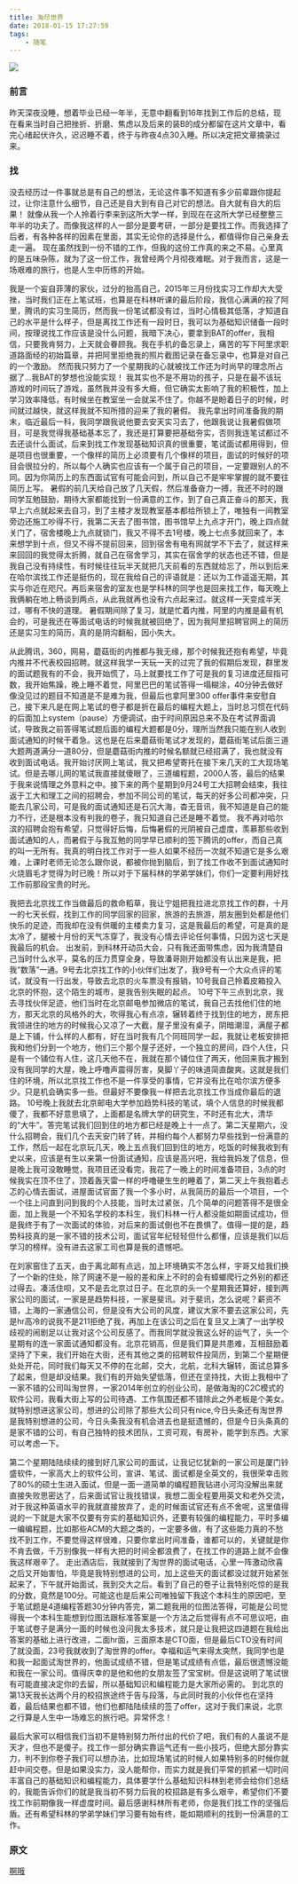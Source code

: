 ```yaml
---
title: 淘尽世界
date: 2018-01-15 17:27:59
tags:
	- 随笔
---
```


<img src="http://img2.imgtn.bdimg.com/it/u=1729097850,3432808434&fm=27&gp=0.jpg">

### 前言

昨天深夜没睡，想着毕业已经一年半，无意中翻看到16年找到工作后的总结，现在看来当时自己把挫折、折磨、焦虑以及后来的装B的成分都留在这片文章中，看完心绪起伏许久，迟迟睡不着，终于与昨夜4点30入睡。所以决定把文章摘录过来。

<!--more-->

### 找

没去经历过一件事就总是有自己的想法，无论这件事不知道有多少前辈跟你提起过，让你注意什么细节，自己还是自大到有自己对它的想法。自大就有自大的后果！ 就像从我一个人拎着行李来到这所大学一样，到现在在这所大学已经整整三年半的功夫了。而像我这样的人一部分是要考研，一部分是要找工作。而我选择了后者，有各种各样的因素在里面，其实无论你的选择是什么，都值得你自己亲身去走一遍。 现在虽然找到一份不错的工作，但我的这份工作真的来之不易。心里真的是五味杂陈，就为了这一份工作，我曾经两个月彻夜难眠。对于我而言，这是一场艰难的旅行，也是人生中历练的开始。 

我是一个妄自菲薄的家伙，过分的抬高自己，2015年三月份找实习工作却大大受挫，当时我们正在上笔试班，也算是在科林听课的最后阶段，我信心满满的投了阿里，腾讯的实习生简历，然而我一份笔试都没有过，当时心情极其低落，才知道自己的水平是什么样子，但是离找工作还有一段时日，我可以为基础知识储备一段时间，按理说找工作应该是没什么问题，我暗下决心，要拿到BAT的offer，我相信，只要我肯努力，上天就会眷顾我。我在手机的备忘录上，痛苦的写下阿里求职道路面经的初始篇章，并把阿里拒绝我的照片截图记录在备忘录中，也算是对自己的一个激励。 然而我只努力了一个星期我的心就被找工作还为时尚早的理念所占据了...我BAT的梦想也没能实现！ 我其实也不是不用功的孩子，只是在最不该玩游戏的时间玩了游戏，虽然我并没有多大瘾，但它确实太影响了我的积极性，加上学习效率降低，有时候坐在教室坐一会就呆不住了。你越不是盼着日子的时候，时间就过越快，就这样我就不知所措的迎来了我的暑假。 我先拿出时间准备我的期末，临近最后一科，我同学跟我说他要去安天实习去了，他跟我说让我暑假做项目，可是我觉得我基础基本忘了，我还是打算要把基础夯实，否则我连笔试都过不去还谈什么面试，后来到找工作发现基础知识真的很重要，笔试面试都用得到，但是项目也很重要，一个像样的简历上必须要有几个像样的项目，面试的时候好的项目会很拉分的，所以每个人确实也应该有一个属于自己的项目，一定要跟别人的不同。因为你简历上的东西面试官有可能会问到，所以自己不是牢牢掌握的就不要往简历上写。 暑假的前几天给自己放了几天假，然后准备奋力一搏，我还不时的跟同学互勉鼓励，期待大家都能找到一份满意的工作，到了自己真正奋斗的那天，我早上六点就起来去自习，到了主楼才发现教室基本都给所锁上了，唯独有一间教室旁边还施工吵得不行，我第二天去了图书馆，图书馆早上九点才开门，晚上四点就关门了，宿舍楼晚上九点就锁门，我又不得不去1号楼，晚上七点多就回来了，本来想学到十点，但又不得不提前回来，回到宿舍有电有网就学不下去了，就这样来来回回的我觉得太折腾，就自己在宿舍学习，其实在宿舍学的状态也还不错，但是我自己没有持续性，有时候往往玩半天就把几天前看的东西就给忘了，所以到后来在哈尔滨找工作还是挺伤的，现在我给自己的评语就是：还以为工作遥遥无期，其实与你近在咫尺。再后来宿舍的室友也是学科林的同学也是回来找工作，每天晚上我俩躺在地上畅谈到两点，从此我就再也没有六点起来过。就这样一天变成半天过，哪有不快的道理。 暑假期间除了复习，就是忙着内推，阿里的内推是最有机会的，可是我还在等面试电话的时候我就被回绝了，因为我阿里招聘官网上的简历还是实习生的简历，真的是阴沟翻船，因小失大。

从此腾讯，360，网易，蘑菇街的内推都与我无缘，那个时候我还抱有希望，毕竟内推并不代表校园招聘。就这样我学一天玩一天的过完了我的假期后发现，群里发的面试题我有的不会，我开始慌了，马上就要找工作了可是我的复习进度还屈指可数，我开始焦躁，晚上睡不着觉，阿里巴巴的笔试答得一塌糊涂，40分钟去做好像没见过的题目不知道是不是难为我，但最后也拿阿里300 offer事件来安慰自己，接下来凡是在网上笔试的卷子都是折在最后的编程大题上，当时总习惯在代码的后面加上system（pause）方便调试，由于时间原因总来不及在考试界面调试，导致我之前答得笔试题后面的编程大题都是0分，理所当然我只能在别人收到面试通知的时候干着急。这也是在后来蘑菇街笔试才发现的，蘑菇街笔试后面三道大题两道满分一道80分，但是蘑菇街内推的时候名额就已经招满了，我也就没有收到面试电话。我开始讨厌网上笔试，我又把希望寄托在接下来几天的工大现场笔试。但是去哪儿网的笔试我直接就傻眼了，三道编程题，2000人答，最后的结果于我来说情理之外意料之中。接下来的两个星期到9月24号工大招聘会结束，我往返于工大和理工之间的招聘会，参加不同公司的笔试，每天的好多公司都冲突，只能去几家公司，可是我的面试通知还是石沉大海，杳无音讯，我不知道是自己的能力不行，还是根本没有判我的卷子，我只知道自己还是睡不着觉。 我不再对哈尔滨的招聘会抱有希望，只觉得好后悔，后悔暑假的光阴被自己虚度，羡慕那些收到面试通知的人，而暑假于与我互勉的同学早已顺利的签下腾讯的offer，而自己真的叫一无所有。我真的明白找工作对于一些人如果不经历一次就不知道它是多么艰难，上课时老师无论怎么跟你说，都被你抛到脑后，到了找工作收不到面试通知时火烧眉毛才觉得为时已晚！所以对于下届科林的学弟学妹们，你们一定要利用好找工作前那段宝贵的时光。 

我把去北京找工作当做最后的救命稻草，我让宁姐把我拉进北京找工作的群，十月一的七天长假，找到工作的同学回家的回家，旅游的去旅游，朋友圈到处都是他们快乐的足迹，而我却在没有供暖的主楼卖力复习，这是我最后的希望，可是真的是太冷了，腿被十月份的天气冻穿了，我没有心情去评论任何事情，只因为这七天是我最后的机会。 出发前，到科林开动员大会，只有我还面带焦虑，因为我清楚自己当时什么水平，莫名的压力贯穿全身，导致潘哥刚开始都没有认出来是我，把我“数落”一通。9号去北京找工作的小伙伴们出发了，我9号有一个大众点评的笔试，就没有一行出发，导致去北京的火车票没有报销，10号我自己拎着皮箱投入北京的怀抱，这个陌生的城市，是我告别失眠的起点。 10号下午三点到北京，我去寻找伙伴足迹，他们当时在北京邮电参加微店的笔试，我自己去找他们住的地方，那天北京的风格外的大，吹得我心有点凉，辗转着终于找到住的地方，房东把我领进住的地方的时候我心又凉了一大截，屋子里没有桌子，阴暗潮湿，满屋子都是上下铺，什么样的人都有，好在当时我有几个同班同学一起，我就让老板安排把我和他们分到一个地方，他们三个那个屋子还好，一个独立的房间，四个人住，只是有一个铺位有人住，这几天他不在，我就在那个铺位住了两天，他回来我才搬到没有我同学的大屋，晚上呼噜声震得厉害，臭脚丫子的味道简直酸爽。这就是我们住的环境，所以北京找工作也不是一件享受的事情，它并没有比在哈尔滨方便多少。只是机会确实多一些。但最好不要像我一样把去北京找工作当成你最后的退路。 10号晚上我就去北京邮电大学参加趋势科技的笔试，填个人信息的时候我都傻了，我都不好意思填了，上面都是名牌大学的研究生，不时还有北大，清华的“大牛”。答完笔试我们回到住的地方都已经是晚上十一点了。第二天星期六，没什么招聘会，我们几个去天安门转了转，并相约每个人都努力早些找到一份满意的工作，然后一起在北京玩几天，晚上五点我们回到住的地方，吃饭的时候我收到有史以来，应该是有生以来第一份面试通知，应该是高兴吧，我给我妈发了信息，但是晚上我可没敢睡觉，我项目还没看完，我花了一晚上的时间准备项目，3点的时候我实在顶不住了，顶着轰天雷一样的呼噜硬生生的睡着了，第二天上午我抱着忐忑的心情去面试，进屋面试官面了我一个多小时，从我简历的最后一个项目，一个一个往上问直到问到我的个人技能，当时太过紧张，几个简单的问题答得不是很全面，加上我是一个不知名学校的本科生，我们科林一行人都没能如期面试成功，但是我终于有了一次面试的体验，对后来的面试倒也不在畏惧了。值得一提的是，趋势科技真的是一家不错的技术公司，面试官年纪轻轻但什么都懂，应该是我们以后学习的榜样。没有进去这家工司也算是我的遗憾吧。 

在刘家窑住了五天，由于离北邮有点远，加上环境确实不怎么样，宇哥又给我们换了一个新的住处，除了网速不是一般的差和床上不时的会有蟑螂爬行之外别的都还过得去。凑活住呗，又不是去北京过日子。在北京的头一个星期我还算好，接到两家公司的面试，一家是是趋势科技，一家是斐讯。对于斐讯，怎么说呢？薪资不错，上海的一家通信公司，但是没有大公司的风度，建议大家不要去这家公司，先是hr高冷的说我不是211拒绝了我，再加上在该公司之后在复旦又上演了一出学校歧视的闹剧足以让我对这个公司反感了。而我同学就没我这么好的运气了，头一个星期有的连一家面试通知都没有。北京花销高，但是我们算是共患难，互相鼓励着坚持了下来，我们开始在大街，还有其他之类的招聘软件投简历，到第二个星期便处处开花，同时我们每天又不停的在北邮，交大，北航，北科大辗转，面试总算多了起来，但是却没结果。我们有的开始失望低落，但还在坚持找，大街上我相中了一家不错的公司叫淘世界，一家2014年创立的创业公司，是做海淘的C2C模式的软件公司，我看大街上写的公司待遇、工作氛围还都不错除此之外老板是个美女。就特别想进这家公司，想进的公司除了那些大公司只有nice,今日头条还有淘世界是我特别想进的公司，今日头条我没有机会进去也是挺遗憾的，但是今日头条真的是家不错的公司，有自己独特的技术团队，工资可观，有房补，能学到东西。大家可以考虑一下。 

第二个星期陆陆续续的接到好几家公司的面试，让我记忆犹新的一家公司是厦门铃盛软件，一家高大上的软件公司，宣讲、笔试、面试都是全英文的，我很荣幸击败了80%的硕士生进入面试，但是一面一道简单的编程题我钻进小河沟没解出来就直接失败思密达了，后来面试官让我找错误，我想二面全程要用英文和老外交流，对于我这种英语水平的我就直接放弃了，走的时候面试官还有点不舍呢，这里值得说的一下就是大家不仅要有夯实的基础知识外，还要有较强的编程能力，平时多编一编编程题，比如那些ACM的大题之类的，一定要多做，有了这些能力真的不愁找不到工作，不要觉得这样很难，只要你拿出时间准备，谁都可以的，关键就是你不肯去做，千万别像我一样有大把的时间全都浪费了，在找工作的道路上就不会像我这样艰辛了。 走出酒店后，我就接到了淘世界的面试电话，心里一阵激动欣喜之后又开始害怕，毕竟是我特别想进的公司，加上这些天的面试都没过就开始紧张起来了，下午就开始面试，我到交大之后。看到了自己的卷子让我特别吃惊的是我的分数，竟然是100分。可能这也是后来公司唯独留下我这个本科生的原因吧，至于笔试题是4道编程答题30分钟内答完，第二题我用的位图法答得，可能是公司觉得我一个本科生能想到位图法跟标准答案是一个方法之后觉得有点不可思议吧，由于笔试卷子是满分一面的时候也没问我太多技术，就只是让我把这四道题在我给出答案的基础上进行改进，二面hr面，三面原本是CTO面，但是最后CTO没有时间了就没面，23号我就收到了淘世界的offer。幸福和运气来得太突然，我同学也是和我一起面试淘世界的，他面试成绩不错，但是笔试成绩有点低，最后很遗憾没能和我在一家公司。值得庆幸的是他和他的女朋友签了宝宝树。但是这说明了笔试很有可能直接决定你的去留，所以基础知识和编程能力是大家所必需的。 到北京的第13天我长达两个月的校招旅途终于告与段落，与此同时我的小伙伴也在坚持着，最后结果也都不错，他们也都陆陆续续的签了offer，这对于我们来说，北京之行算是人生中一场难忘的旅行吧。异常怀念！ 

最后大家可以相信我们当初不是特别努力所付出的代价了吧，我们有的人虽说不是天才，但也不是傻子。找工作一部分确实靠运气还有一些小技巧，但绝大部分靠实力，判不到你卷子我们可以想办法，比如现场笔试的时候人如果特别多的时候你就赶中间交卷。但是如果没实力，没人能帮你，而实力就是我们平常的抓紧一切时间丰富自己的基础知识和编程能力，具体要学什么基础知识科林到老师会给你们总结的，我能告诉你们的就是我当初不努力后我的校招路是有多么艰辛，希望你们不要找工作前期像我一样虚度时间。最后感谢科林所有老师，你是我们找工作的坚强后盾。还有希望科林的学弟学妹们学习要有始有终，能如期顺利的找到一份满意的工作。

### 原文
[啊哦](https://weibo.com/ttarticle/p/show?id=2309403926689766888357#_0)